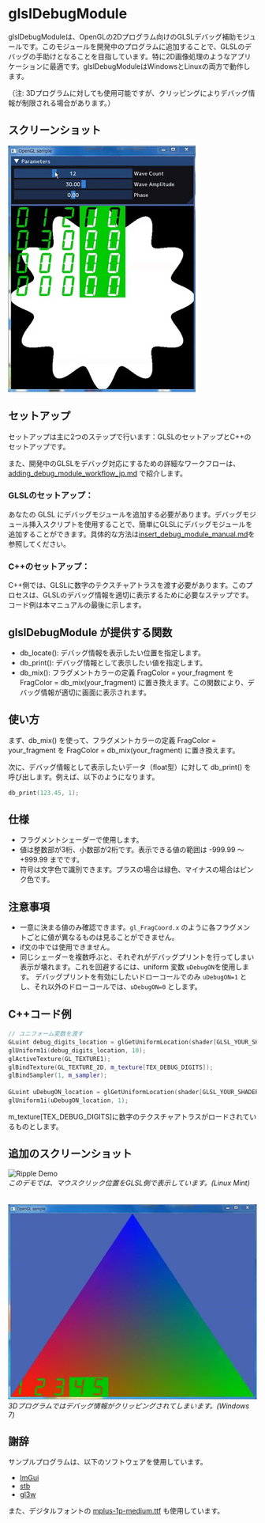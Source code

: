# glslDebugModule

glslDebugModuleは、OpenGLの2Dプログラム向けのGLSLデバッグ補助モジュールです。このモジュールを開発中のプログラムに追加することで、GLSLのデバッグの手助けとなることを目指しています。特に2D画像処理のようなアプリケーションに最適です。glslDebugModuleはWindowsとLinuxの両方で動作します。

（注: 3Dプログラムに対しても使用可能ですが、クリッピングによりデバッグ情報が制限される場合があります。）

## スクリーンショット
![Pulse Circle Demo](../pulsecircle_demo.gif)

## セットアップ
セットアップは主に2つのステップで行います：GLSLのセットアップとC++のセットアップです。

また、開発中のGLSLをデバッグ対応にするための詳細なワークフローは、[adding_debug_module_workflow_jp.md](adding_debug_module_workflow_jp.md) で紹介します。

### GLSLのセットアップ：
あなたの GLSL にデバッグモジュールを追加する必要があります。デバッグモジュール挿入スクリプトを使用することで、簡単にGLSLにデバッグモジュールを追加することができます。具体的な方法は[insert_debug_module_manual.md](scripts/insert_debug_module_manual.md)を参照してください。

### C++のセットアップ：
C++側では、GLSLに数字のテクスチャアトラスを渡す必要があります。このプロセスは、GLSLのデバッグ情報を適切に表示するために必要なステップです。コード例は本マニュアルの最後に示します。


## glslDebugModule が提供する関数

- db_locate(): デバッグ情報を表示したい位置を指定します。
- db_print(): デバッグ情報として表示したい値を指定します。
- db_mix(): フラグメントカラーの定義 FragColor = your_fragment を FragColor = db_mix(your_fragment) に置き換えます。この関数により、デバッグ情報が適切に画面に表示されます。

## 使い方
まず、db_mix() を使って、フラグメントカラーの定義 FragColor = your_fragment を FragColor = db_mix(your_fragment) に置き換えます。

次に、デバッグ情報として表示したいデータ（float型）に対して db_print() を呼び出します。例えば、以下のようになります。

```cpp
db_print(123.45, 1);
```

## 仕様

- フラグメントシェーダーで使用します。
- 値は整数部が3桁、小数部が2桁です。表示できる値の範囲は -999.99 ～ +999.99 までです。
- 符号は文字色で識別できます。プラスの場合は緑色、マイナスの場合はピンク色です。

## 注意事項

- 一意に決まる値のみ確認できます。`gl_FragCoord.x` のように各フラグメントごとに値が異なるものは見ることができません。
- if文の中では使用できません。
- 同じシェーダーを複数呼ぶと、それぞれがデバッグプリントを行ってしまい表示が壊れます。これを回避するには、uniform 変数 `uDebugON`を使用します。 デバッグプリントを有効にしたいドローコールでのみ `uDebugON=1` とし、それ以外のドローコールでは、`uDebugON=0` とします。

## C++コード例

```cpp
// ユニフォーム変数を渡す
GLuint debug_digits_location = glGetUniformLocation(shader[GLSL_YOUR_SHADER].program, "debug_digits");
glUniform1i(debug_digits_location, 10);
glActiveTexture(GL_TEXTURE1);
glBindTexture(GL_TEXTURE_2D, m_texture[TEX_DEBUG_DIGITS]);
glBindSampler(1, m_sampler);

GLuint uDebugON_location = glGetUniformLocation(shader[GLSL_YOUR_SHADER].program, "uDebugON");
glUniform1i(uDebugON_location, 1);
```
m_texture[TEX_DEBUG_DIGITS]に数字のテクスチャアトラスがロードされているものとします。

## 追加のスクリーンショット
![Ripple Demo](../ripple_demo.gif)
<br>
*このデモでは、マウスクリック位置をGLSL側で表示しています。(Linux Mint)*
<br><br><br>
![Hello Triangle Demo](../hellotriangle_demo.gif)
<br>
*3Dプログラムではデバッグ情報がクリッピングされてしまいます。(Windows 7)*

## 謝辞

サンプルプログラムは、以下のソフトウェアを使用しています。

- [ImGui](https://github.com/ocornut/imgui)
- [stb](https://github.com/nothings/stb)
- [gl3w](https://github.com/skaslev/gl3w)

また、デジタルフォントの [mplus-1p-medium.ttf](https://fonts.google.com/specimen/M+PLUS+1p) も使用しています。